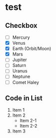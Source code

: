 test
====
## Checkbox

- [ ] Mercury
- [x] Venus
- [x] Earth (Orbit/Moon)
- [x] Mars
- [ ] Jupiter
- [ ] Saturn
- [ ] Uranus
- [ ] Neptune
- [ ] Comet Haley

## Code in List
1. Item 1
2. Item 2
   * Item 2-1
   * Item 2-2
3. Item 3

